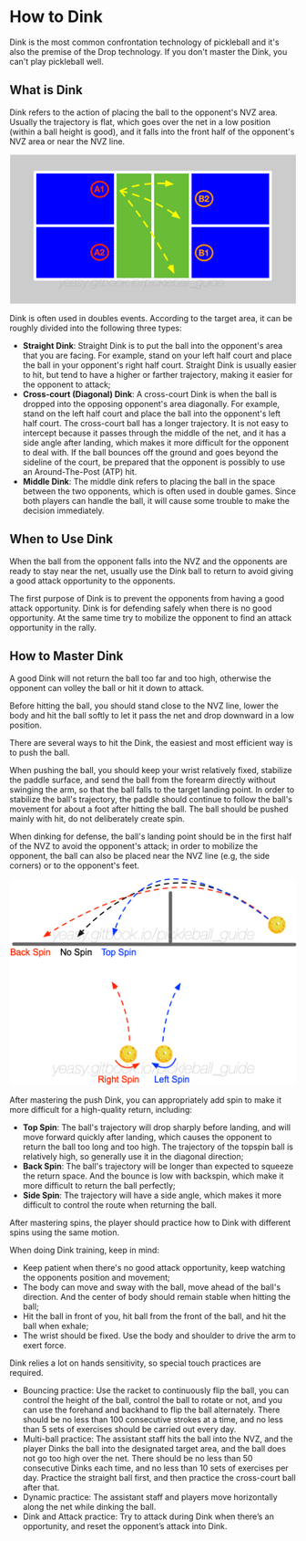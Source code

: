 # How to Dink

Dink is the most common confrontation technology of pickleball and it's also the premise of the Drop technology. If you don't master the Dink, you can't play pickleball well.

## What is Dink

Dink refers to the action of placing the ball to the opponent's NVZ area. Usually the trajectory is flat, which goes over the net in a low position (within a ball height is good), and it falls into the front half of the opponent's NVZ area or near the NVZ line. 

![Three Types of Dink Targets](_images/dink-target.png)

Dink is often used in doubles events. According to the target area, it can be roughly divided into the following three types:

* **Straight Dink**: Straight Dink is to put the ball into the opponent's area that you are facing. For example, stand on your left half court and place the ball in your opponent's right half court. Straight Dink is usually easier to hit, but tend to have a higher or farther trajectory, making it easier for the opponent to attack;
* **Cross-court (Diagonal) Dink**: A cross-court Dink is when the ball is dropped into the opposing opponent's area diagonally. For example, stand on the left half court and place the ball into the opponent's left half court. The cross-court ball has a longer trajectory. It is not easy to intercept because it passes through the middle of the net, and it has a side angle after landing, which makes it more difficult for the opponent to deal with. If the ball bounces off the ground and goes beyond the sideline of the court, be prepared that the opponent is possibly to use an Around-The-Post (ATP) hit.
* **Middle Dink**: The middle dink refers to placing the ball in the space between the two opponents, which is often used in double games. Since both players can handle the ball, it will cause some trouble to make the decision immediately.

## When to Use Dink

When the ball from the opponent falls into the NVZ and the opponents are ready to stay near the net, usually use the Dink ball to return to avoid giving a good attack opportunity to the opponents.

The first purpose of Dink is to prevent the opponents from having a good attack opportunity. Dink is for defending safely when there is no good opportunity. At the same time try to mobilize the opponent to find an attack opportunity in the rally.

## How to Master Dink

A good Dink will not return the ball too far and too high, otherwise the opponent can volley the ball or hit it down to attack.

Before hitting the ball, you should stand close to the NVZ line, lower the body and hit the ball softly to let it pass the net and drop downward in a low position.

There are several ways to hit the Dink, the easiest and most efficient way is to push the ball.

When pushing the ball, you should keep your wrist relatively fixed, stabilize the paddle surface, and send the ball from the forearm directly without swinging the arm, so that the ball falls to the target landing point. In order to stabilize the ball's trajectory, the paddle should continue to follow the ball's movement for about a foot after hitting the ball. The ball should be pushed mainly with hit, do not deliberately create spin.

When dinking for defense, the ball's landing point should be in the first half of the NVZ to avoid the opponent's attack; in order to mobilize the opponent, the ball can also be placed near the NVZ line (e.g, the side corners) or to the opponent's feet.

![Fly trajectory using various spins](_images/spin-trajectory.png)

After mastering the push Dink, you can appropriately add spin to make it more difficult for a high-quality return, including:

* **Top Spin**: The ball's trajectory will drop sharply before landing, and will move forward quickly after landing, which causes the opponent to return the ball too long and too high. The trajectory of the topspin ball is relatively high, so generally use it in the diagonal direction;
* **Back Spin**: The ball's trajectory will be longer than expected to squeeze the return space. And the bounce is low with backspin, which make it more difficult to return the ball perfectly;
* **Side Spin**: The trajectory will have a side angle, which makes it more difficult to control the route when returning the ball.

After mastering spins, the player should practice how to Dink with different spins using the same motion.

When doing Dink training, keep in mind:

* Keep patient when there's no good attack opportunity, keep watching the opponents position and movement;
* The body can move and sway with the ball, move ahead of the ball's direction. And the center of body should remain stable when hitting the ball;
* Hit the ball in front of you, hit ball from the front of the ball, and hit the ball when exhale;
* The wrist should be fixed. Use the body and shoulder to drive the arm to exert force.

Dink relies a lot on hands sensitivity, so special touch practices are required.

* Bouncing practice: Use the racket to continuously flip the ball, you can control the height of the ball, control the ball to rotate or not, and you can use the forehand and backhand to flip the ball alternately. There should be no less than 100 consecutive strokes at a time, and no less than 5 sets of exercises should be carried out every day.
* Multi-ball practice: The assistant staff hits the ball into the NVZ, and the player Dinks the ball into the designated target area, and the ball does not go too high over the net. There should be no less than 50 consecutive Dinks each time, and no less than 10 sets of exercises per day. Practice the straight ball first, and then practice the cross-court ball after that.
* Dynamic practice: The assistant staff and players move horizontally along the net while dinking the ball.
* Dink and Attack practice: Try to attack during Dink when there’s an opportunity, and reset the opponent’s attack into Dink.